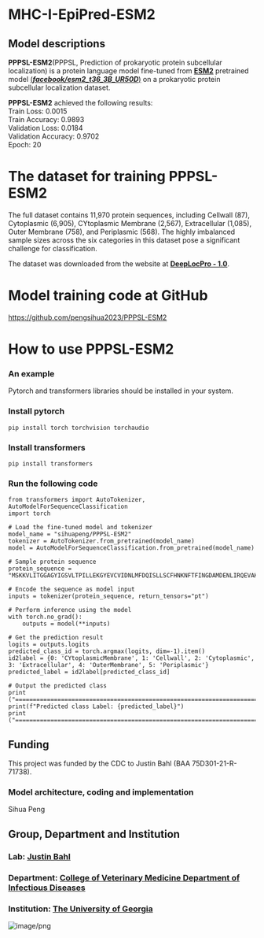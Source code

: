 # MHC-I-EpiPred-ESM2
## Model descriptions
**PPPSL-ESM2**(PPPSL, Prediction of prokaryotic protein subcellular localization) is a protein language model fine-tuned from [**ESM2**](https://github.com/facebookresearch/esm) pretrained model [(***facebook/esm2_t36_3B_UR50D***)](https://huggingface.co/facebook/esm2_t36_3B_UR50D) on a prokaryotic protein subcellular localization dataset.   

**PPPSL-ESM2** achieved the following results:  
Train Loss: 0.0015  
Train Accuracy: 0.9893  
Validation Loss: 0.0184  
Validation Accuracy: 0.9702  
Epoch: 20 
# The dataset for training **PPPSL-ESM2**
The full dataset contains 11,970 protein sequences, including Cellwall (87), Cytoplasmic (6,905), CYtoplasmic Membrane (2,567), Extracellular (1,085), Outer Membrane (758), and Periplasmic (568).
The highly imbalanced sample sizes across the six categories in this dataset pose a significant challenge for classification.  

The dataset was downloaded from the website at [**DeepLocPro - 1.0**](https://services.healthtech.dtu.dk/services/DeepLocPro-1.0/). 

# Model training code at GitHub
https://github.com/pengsihua2023/PPPSL-ESM2

# How to use **PPPSL-ESM2**
### An example
Pytorch and transformers libraries should be installed in your system.  
### Install pytorch
```
pip install torch torchvision torchaudio

```
### Install transformers
```
pip install transformers

```
### Run the following code
```
from transformers import AutoTokenizer, AutoModelForSequenceClassification
import torch

# Load the fine-tuned model and tokenizer
model_name = "sihuapeng/PPPSL-ESM2"
tokenizer = AutoTokenizer.from_pretrained(model_name)
model = AutoModelForSequenceClassification.from_pretrained(model_name)

# Sample protein sequence
protein_sequence = "MSKKVLITGGAGYIGSVLTPILLEKGYEVCVIDNLMFDQISLLSCFHNKNFTFINGDAMDENLIRQEVAKADIIIPLAALVGAPLCKRNPKLAKMINYEAVKMISDFASPSQIFIYPNTNSGYGIGEKDAMCTEESPLRPISEYGIDKVHAEQYLLDKGNCVTFRLATVFGISPRMRLDLLVNDFTYRAYRDKFIVLFEEHFRRNYIHVRDVVKGFIHGIENYDKMKGQAYNMGLSSANLTKRQLAETIKKYIPDFYIHSANIGEDPDKRDYLVSNTKLEATGWKPDNTLEDGIKELLRAFKMMKVNRFANFN"

# Encode the sequence as model input
inputs = tokenizer(protein_sequence, return_tensors="pt")

# Perform inference using the model
with torch.no_grad():
    outputs = model(**inputs)

# Get the prediction result
logits = outputs.logits
predicted_class_id = torch.argmax(logits, dim=-1).item()
id2label = {0: 'CYtoplasmicMembrane', 1: 'Cellwall', 2: 'Cytoplasmic', 3: 'Extracellular', 4: 'OuterMembrane', 5: 'Periplasmic'}
predicted_label = id2label[predicted_class_id]

# Output the predicted class
print ("===========================================================================================================================================")
print(f"Predicted class Label: {predicted_label}")
print ("===========================================================================================================================================")

```

## Funding
This project was funded by the CDC to Justin Bahl (BAA 75D301-21-R-71738).  
### Model architecture, coding and implementation
Sihua Peng  
## Group, Department and Institution  
### Lab: [Justin Bahl](https://bahl-lab.github.io/)  
### Department: [College of Veterinary Medicine Department of Infectious Diseases](https://vet.uga.edu/education/academic-departments/infectious-diseases/)  
### Institution: [The University of Georgia](https://www.uga.edu/)  

![image/png](https://cdn-uploads.huggingface.co/production/uploads/64c56e2d2d07296c7e35994f/2rlokZM1FBTxibqrM8ERs.png)

